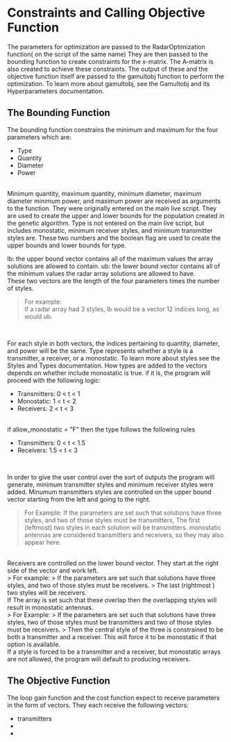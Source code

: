 # Constraints and Calling Objective Function
The parameters for optimization are passed to the RadarOptimization function( on the script of the same name) They are then passed to the bounding function to create constraints for the x-matrix. The A-matrix is also created to achieve these constraints. The output of these and the objective function itself are passed to the gamultobj function to perform the optimization. To learn more about gamultobj, see the Gamultobj and its Hyperparameters documentation.
## The Bounding Function
The bounding function constrains the minimum and maximum for the four parameters which are:
* Type
* Quantity
* Diameter
* Power
 <br>
Minimum quantity, maximum quantity, minimum diameter, maximum diameter minimum power, and maximum power are received as arguments to the function. They were originally entered on the main live script. They are used to create the upper and lower bounds for the population created in the genetic algorithm. Type is not entered on the main live script, but includes monostatic, minimum receiver styles, and minimum transmitter styles are. These two numbers and the boolean flag are used to create the upper bounds and lower bounds for type. <be>

lb: the upper bound vector contains all of the maximum values the array solutions are allowed to contain. 
ub: the lower bound vector contains all of the minimum values the radar array solutions are allowed to have.  
These two vectors are the length of the four parameters times the number of styles. 
<br>
> For example:  
> If a radar array had 3 styles, lb would be a vector 12 indices long, as would ub.
<br>
    
For each style in both vectors, the indices pertaining to quantity, diameter, and power will be the same.
Type represents whether a style is a transmitter, a receiver, or a monostatic. To learn more about styles see the Styles and Types documentation. How types are added to the vectors depends on whether include monostatic is true. if it is, the program will proceed with the following logic:
* Transmitters: 0 < t < 1
* Monostatic:   1 < t < 2
* Receivers:    2 < t < 3
<br>
if allow_monostatic = "F" then the type follows the following rules
<br>

* Transmitters: 0 < t < 1.5  
* Receivers:    1.5 < t < 3  
<br>

In order to give the user control over the sort of outputs the program will generate, minimum transmitter styles and minimum receiver styles were added. Minumum transmitters styles are controlled on the upper bound vector starting from the left and going to the right.  
> For Example:
> If the parameters are set such that solutions have three styles, and two of those styles must be transmitters,
> The first (leftmost) two styles in each solution will be transmitters. monostatic antennas are considered transmitters and receivers, so they may also appear here.
<br>         
Receivers are controlled on the lower bound vector. They start at the right side of the vector and work left.
<br>
> For example:
> If the parameters are set such that solutions have three styles, and two of those styles must be receivers.
> The last (rightmost ) two styles will be receivers.
<br> 
If The array is set such that these overlap then the overlapping styles will result in monostatic antennas.
<br>   
> For Example:
> If the parameters are set such that solutions have three styles, two of those styles must be transmitters and two of those styles must be receivers.
> Then the central style of the three is constrained to be both a transmitter and a receiver. This will force it to be monostatic if that option is available.
<br>  
If a style is forced to be a transmitter and a receiver, but monostatic arrays are not allowed, the program will default to producing receivers.

## The Objective Function
The loop gain function and the cost function expect to receive parameters in the form of vectors. They each receive the following vectors:
* transmitters
* 
*
